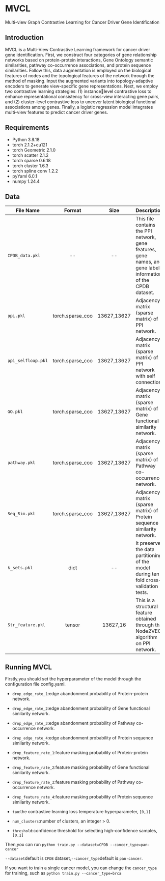 <h1>MVCL</h1>

Multi-view Graph Contrastive Learning for Cancer Driver Gene Identification

## Introduction

MVCL is a Multi-View Contrastive Learning framework for cancer driver gene identification. First, we construct four categories of gene relationship networks based on protein-protein interactions, Gene Ontology semantic similarities, pathway co-occurrence associations, and protein sequence similarities. Follow this, data augmentation is employed on the biological features of nodes and the topological features of the network through the method of masking. Input the augmented variants into topology-adaptive encoders to generate view-specific gene representations. Next, we employ two contrastive learning strategies: (1) instancelevel contrastive loss to enhance representational consistency for cross-view interacting gene pairs, and (2) cluster-level contrastive loss to uncover latent biological functional associations among genes. Finally, a logistic regression model integrates multi-view features to predict cancer driver genes.

<h2>Requirements</h2>

- Python 3.8.18
- torch 2.1.2+cu121
- torch Geometric 2.1.0
- torch scatter 2.1.2
- torch sparse 0.6.18
- torch cluster 1.6.3
- torch spline conv 1.2.2
- pyYaml 6.0.1
- numpy 1.24.4

## Data

| File Name          | Format           | Size        | Description                                                                                                    |
| -------------------|:----------------:|:-----------:| -------------------------------------------------------------------------------------------------------------- |
| `CPDB_data.pkl`    | --               | --          | This file contains the PPI network, gene features, gene names, and gene label information of the CPDB dataset. |
| `ppi.pkl`          | torch.sparse_coo | 13627,13627 | Adjacency matrix (sparse matrix) of PPI network.                                                               |
| `ppi_selfloop.pkl` | torch.sparse_coo | 13627,13627 | Adjacency matrix (sparse matrix) of PPI network with self connection.                                          |
| `GO.pkl`           | torch.sparse_coo | 13627,13627 | Adjacency matrix (sparse matrix) of Gene functional similarity network.                                        |
| `pathway.pkl`      | torch.sparse_coo | 13627,13627 | Adjacency matrix (sparse matrix) of Pathway co-occurrence network.                                             |
| `Seq_Sim.pkl`      | torch.sparse_coo | 13627,13627 | Adjacency matrix (sparse matrix) of Protein sequence similarity network.                                       |
| `k_sets.pkl`       | dict             | --          | It preserves the data partitioning of the model during ten-fold cross-validation tests.                        |
| `Str_feature.pkl`  | tensor           | 13627,16    | This is a structural feature obtained through the Node2VEC algorithm on PPI network.                           |

## Running MVCL

Firstly,you should set the hyperparameter of the model through the configuration file config.yaml.

- `drop_edge_rate_1`:edge abandonment probability of Protein-protein network.

- `drop_edge_rate_2`:edge abandonment probability of Gene functional similarity network.

- `drop_edge_rate_3`:edge abandonment probability of Pathway co-occurrence network.

- `drop_edge_rate_4`:edge abandonment probability of Protein sequence similarity network.

- `drop_feature_rate_1`:feature masking probability of Protein-protein network.

- `drop_feature_rate_2`:feature masking probability of Gene functional similarity network.

- `drop_feature_rate_3`:feature masking probability of Pathway co-occurrence network.

- `drop_feature_rate_4`:feature masking probability of Protein sequence similarity network.

- `tau`:the contrastive learning loss temperature hyperparameter, `[0,1]`

- `num_clusters`:number of clusters, an integer > 0.

- `threshold`:confidence threshold for selecting high-confidence samples, `[0,1]`

Then,you can run `python train.py --dataset=CPDB --cancer_type=pan-cancer`

`--dataset`default is `CPDB` dataset,`--cancer_type`default is `pan-cancer`.

If you want to train a single cancer model, you can change the `cancer_type` for training, such as `python train.py --cancer_type=brca`

